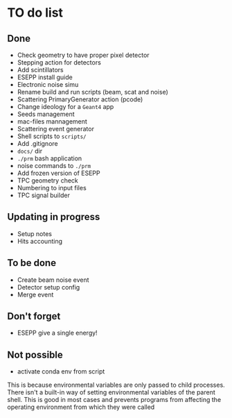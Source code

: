 # TO do list

## Done
  * Check geometry to have proper pixel detector
  * Stepping action for detectors
  * Add scintillators
  * ESEPP install guide
  * Electronic noise simu
  * Rename build and run scripts (beam, scat and noise)
  * Scattering PrimaryGenerator action (pcode)
  * Change ideology for a `Geant4` app
  * Seeds management
  * mac-files mannagement
  * Scattering event generator
  * Shell scripts to `scripts/`
  * Add .gitignore
  * `docs/` dir
  * `./prm` bash application
  * noise commands to `./prm`
  * Add frozen version of ESEPP
  * TPC geometry check
  * Numbering to input files
  * TPC signal builder

## Updating in progress
  * Setup notes
  * Hits accounting

## To be done
  * Create beam noise event
  * Detector setup config
  * Merge event

## Don't forget
  * ESEPP give a single energy!

## Not possible 
  * activate conda env from script 

This is because environmental variables are only passed to child 
processes. There isn't a built-in way of setting environmental variables 
of the parent shell. This is good in most cases and prevents programs from 
affecting the operating environment from which they were called

